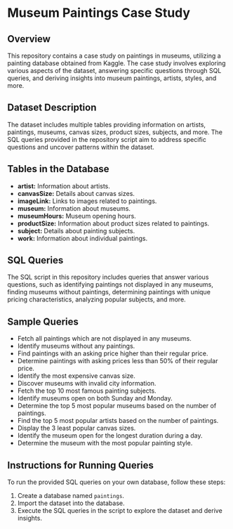 # Museum Paintings Case Study

## Overview

This repository contains a case study on paintings in museums, utilizing a painting database obtained from Kaggle. The case study involves exploring various aspects of the dataset, answering specific questions through SQL queries, and deriving insights into museum paintings, artists, styles, and more.

## Dataset Description

The dataset includes multiple tables providing information on artists, paintings, museums, canvas sizes, product sizes, subjects, and more. The SQL queries provided in the repository script aim to address specific questions and uncover patterns within the dataset.

## Tables in the Database

- **artist:** Information about artists.
- **canvasSize:** Details about canvas sizes.
- **imageLink:** Links to images related to paintings.
- **museum:** Information about museums.
- **museumHours:** Museum opening hours.
- **productSize:** Information about product sizes related to paintings.
- **subject:** Details about painting subjects.
- **work:** Information about individual paintings.

## SQL Queries

The SQL script in this repository includes queries that answer various questions, such as identifying paintings not displayed in any museums, finding museums without paintings, determining paintings with unique pricing characteristics, analyzing popular subjects, and more.

## Sample Queries

- Fetch all paintings which are not displayed in any museums.
- Identify museums without any paintings.
- Find paintings with an asking price higher than their regular price.
- Determine paintings with asking prices less than 50% of their regular price.
- Identify the most expensive canvas size.
- Discover museums with invalid city information.
- Fetch the top 10 most famous painting subjects.
- Identify museums open on both Sunday and Monday.
- Determine the top 5 most popular museums based on the number of paintings.
- Find the top 5 most popular artists based on the number of paintings.
- Display the 3 least popular canvas sizes.
- Identify the museum open for the longest duration during a day.
- Determine the museum with the most popular painting style.

## Instructions for Running Queries

To run the provided SQL queries on your own database, follow these steps:

1. Create a database named `paintings`.
2. Import the dataset into the database.
3. Execute the SQL queries in the script to explore the dataset and derive insights.
